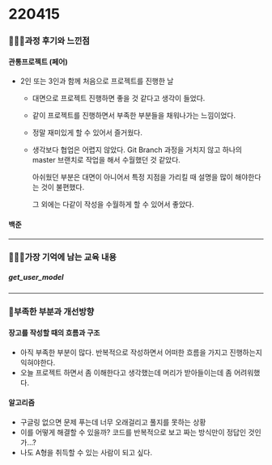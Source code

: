 # 220415

### 👨🏼‍🏫과정 후기와 느낀점

#### 관통프로젝트 (페어)

- 2인 또는 3인과 함께 처음으로 프로젝트를 진행한 날
  
  - 대면으로 프로젝트 진행하면 좋을 것 같다고 생각이 들었다.
  
  - 같이 프로젝트를 진행하면서 부족한 부분들을 채워나가는 느낌이었다.
  
  - 정말 재미있게 할 수 있어서 즐거웠다.
  
  - 생각보다 협업은 어렵지 않았다. Git Branch 과정을 거치지 않고 하나의 master 브랜치로 작업을 해서 수월했던 것 같았다.
  
    아쉬웠던 부분은 대면이 아니어서 특정 지점을 가리킬 때 설명을 많이 해야한다는 것이 불편했다.
  
    그 외에는 다같이 작성을 수월하게 할 수 있어서 좋았다.

#### 백준





---

### 💁🏼‍♂️가장 기억에 남는 교육 내용

##### get_user_model

---

### 💫부족한 부분과 개선방향

#### 장고를 작성할 때의 흐름과 구조

- 아직 부족한 부분이 많다. 반복적으로 작성하면서 어떠한 흐름을 가지고 진행하는지 익혀야한다.
- 오늘 프로젝트 하면서 좀 이해한다고 생각했는데 머리가 받아들이는데 좀 어려워했다.



#### 알고리즘

- 구글링 없으면 문제 푸는데 너무 오래걸리고 풀지를 못하는 상황
- 이를 어떻게 해결할 수 있을까? 코드를 반복적으로 보고 짜는 방식만이 정답인 것인가...?
- 나도 A형을 취득할 수 있는 사람이 되고 싶다.
